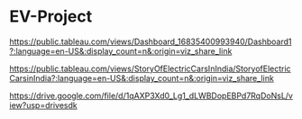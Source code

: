 # EV-Project



https://public.tableau.com/views/Dashboard_16835400993940/Dashboard1?:language=en-US&:display_count=n&:origin=viz_share_link

https://public.tableau.com/views/StoryOfElectricCarsInIndia/StoryofElectricCarsinIndia?:language=en-US&:display_count=n&:origin=viz_share_link

https://drive.google.com/file/d/1qAXP3Xd0_Lg1_dLWBDopEBPd7RqDoNsL/view?usp=drivesdk
